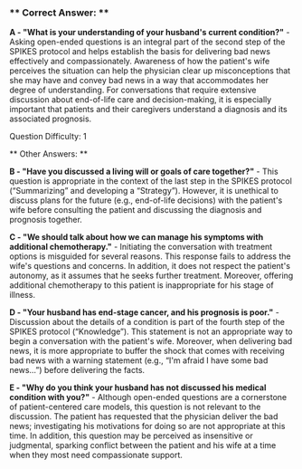 ### ** Correct Answer: **

**A - "What is your understanding of your husband's current condition?"** - Asking open-ended questions is an integral part of the second step of the SPIKES protocol and helps establish the basis for delivering bad news effectively and compassionately. Awareness of how the patient's wife perceives the situation can help the physician clear up misconceptions that she may have and convey bad news in a way that accommodates her degree of understanding. For conversations that require extensive discussion about end-of-life care and decision-making, it is especially important that patients and their caregivers understand a diagnosis and its associated prognosis.

Question Difficulty: 1

** Other Answers: **

**B - "Have you discussed a living will or goals of care together?"** - This question is appropriate in the context of the last step in the SPIKES protocol (“Summarizing” and developing a “Strategy”). However, it is unethical to discuss plans for the future (e.g., end-of-life decisions) with the patient's wife before consulting the patient and discussing the diagnosis and prognosis together.

**C - "We should talk about how we can manage his symptoms with additional chemotherapy."** - Initiating the conversation with treatment options is misguided for several reasons. This response fails to address the wife's questions and concerns. In addition, it does not respect the patient's autonomy, as it assumes that he seeks further treatment. Moreover, offering additional chemotherapy to this patient is inappropriate for his stage of illness.

**D - "Your husband has end-stage cancer, and his prognosis is poor."** - Discussion about the details of a condition is part of the fourth step of the SPIKES protocol (“Knowledge”). This statement is not an appropriate way to begin a conversation with the patient's wife. Moreover, when delivering bad news, it is more appropriate to buffer the shock that comes with receiving bad news with a warning statement (e.g., “I'm afraid I have some bad news...”) before delivering the facts.

**E - "Why do you think your husband has not discussed his medical condition with you?"** - Although open-ended questions are a cornerstone of patient-centered care models, this question is not relevant to the discussion. The patient has requested that the physician deliver the bad news; investigating his motivations for doing so are not appropriate at this time. In addition, this question may be perceived as insensitive or judgmental, sparking conflict between the patient and his wife at a time when they most need compassionate support.


